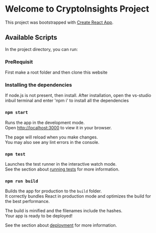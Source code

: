 # Welcome to CryptoInsights Project

This project was bootstrapped with [Create React App](https://github.com/facebook/create-react-app).

## Available Scripts

In the project directory, you can run:

### PreRequisit

First make a root folder and then clone this website

### Installing the dependencies

If node.js is not present, then install.
After installation, open the vs-studio inbuil terminal and enter 'npm i' to install all the dependencies

### `npm start`

Runs the app in the development mode.\
Open [http://localhost:3000](http://localhost:3000) to view it in your browser.

The page will reload when you make changes.\
You may also see any lint errors in the console.

### `npm test`

Launches the test runner in the interactive watch mode.\
See the section about [running tests](https://facebook.github.io/create-react-app/docs/running-tests) for more information.

### `npm run build`

Builds the app for production to the `build` folder.\
It correctly bundles React in production mode and optimizes the build for the best performance.

The build is minified and the filenames include the hashes.\
Your app is ready to be deployed!

See the section about [deployment](https://facebook.github.io/create-react-app/docs/deployment) for more information.

